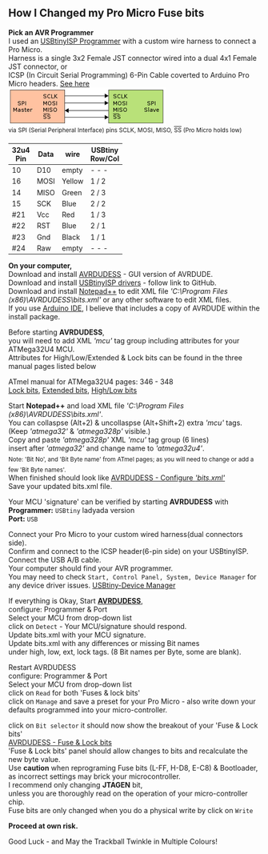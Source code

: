 ## **How I Changed my Pro Micro Fuse bits**

**Pick an AVR Programmer**  
I used an [USBtinyISP Programmer](Pics/USBtinyISP%20Programmer.jpg) with a custom wire harness to connect a Pro Micro.  
Harness is a single 3x2 Female JST connector wired into a dual 4x1 Female JST connector, or  
ICSP (In Circuit Serial Programming) 6-Pin Cable coverted to Arduino Pro Micro headers.
[See here](Pics/USBtinyISP-Programmer+DIY-Harness.jpg)  
![SPI](ICSP_Pics/SPI_single_slave.png)<sup>  
via SPI (Serial Peripheral Interface) pins SCLK, MOSI, MISO, <span style="text-decoration: overline">SS</span> (Pro Micro holds low)</sup> <br/>

32u4<br/>Pin |Data |wire   |USBtiny<br/>Row/Col
--- |---- |------ |--------
10  |D10  |empty  | - - -
16  |MOSI |Yellow | 1 / 2
14  |MISO |Green  | 2 / 3
15  |SCK  |Blue   | 2 / 2
#21  |Vcc  |Red    | 1 / 3
#22  |RST  |Blue   | 2 / 1
#23  |Gnd  |Black  | 1 / 1
#24  |Raw  |empty  | - - -



**On your computer,**  
Download and install [AVRDUDESS](https://blog.zakkemble.net/avrdudess-a-gui-for-avrdude/) - GUI version of AVRDUDE.  
Download and install [USBtinyISP drivers](https://learn.adafruit.com/usbtinyisp/download) - follow link to GitHub.   
Download and install [Notepad++](https://notepad-plus-plus.org/) to edit XML file *'C:\Program Files (x86)\AVRDUDESS\bits.xml'* or any other software to edit XML files.  
If you use [Arduino IDE](https://www.arduino.cc/en/Main/Software&), I believe that includes a copy of AVRDUDE within the install package. 

Before starting **AVRDUDESS**,  
you will need to add XML *'mcu'* tag group including attributes for your ATMega32U4 MCU.  
Attributes for High/Low/Extended & Lock bits can be found in the three manual pages listed below  

ATmel manual for ATMega32U4 pages: 346 - 348  
[Lock bits](ICSP_Pics/ATMega32U4%20-%20Lock%20bits.jpg), 
[Extended bits](ICSP_Pics/ATMega32U4%20-%20Fuse%20bits%20-%20Extended.jpg), 
[High/Low bits](ICSP_Pics/ATMega32U4%20-%20Fuse%20bits%20-%20High%20%26%20Low.jpg)  

Start **Notepad++** and load XML file *'C:\Program Files (x86)\AVRDUDESS\bits.xml'*.  
You can collaspse (Alt+2) & uncollaspse (Alt+Shift+2) extra *'mcu'* tags.  
(Keep *'atmega32'* & *'atmega328p'* visible.)  
Copy and paste *'atmega328p'* XML *'mcu'* tag group (6 lines)  
insert after *'atmega32'* and change name to *'atmega32u4'*.  
<sub>Note: 'Bit No', and 'Bit Byte name' from ATmel pages; as you will need to change or add a few 'Bit Byte names'.</sub>  
When finished should look like [AVRDUDESS - Configure *'bits.xml'*](ICSP_Pics/AVRDUDESS%20bits.xml%20file%20update%20for%20Fuse%20%26%20Lock%20Bits.jpg)  
Save your updated bits.xml file.  

Your MCU 'signature' can be verified by starting **AVRDUDESS** with  
**Programmer:** `USBtiny` ladyada version  
**Port:** `USB`  

Connect your Pro Micro to your custom wired harness(dual connectors side).  
Confirm and connect to the ICSP header(6-pin side) on your USBtinyISP.  
Connect the USB A/B cable.  
Your computer should find your AVR programmer.  
You may need to check `Start, Control Panel, System, Device Manager` for any device driver issues.
[USBtiny-Device Manager](ICSP_Pics/USBtiny%20-%20Device%20Manager.jpg)  

If everything is Okay, Start **[AVRDUDESS](ICSP_Pics/AVRDUDESS.jpg)**,  
configure: Programmer & Port  
Select your MCU from drop-down list  
click on `Detect` - Your MCU/signature should respond.  
Update bits.xml with your MCU signature.   
Update bits.xml with any differences or missing Bit names  
under high, low, ext, lock tags. (8 Bit names per Byte, some are blank).  

Restart AVRDUDESS  
configure: Programmer & Port  
Select your MCU from drop-down list  
click on `Read` for both 'Fuses & lock bits'  
click on `Manage` and save a preset for your Pro Micro - also write down your defaults programmed into your micro-controller.  

click on `Bit selector` it should now show the breakout of your 'Fuse & Lock bits'  
[AVRDUDESS - Fuse & Lock bits](ICSP_Pics/AVRDUDESS%20Fuse%20%26%20Lock%20Bits.jpg)  
'Fuse & Lock bits' panel should allow changes to bits and recalculate the new byte value.  
Use **caution** when reprograming Fuse bits (L-FF, H-D8, E-C8) & Bootloader,  
as incorrect settings may brick your microcontroller.  
I recommend only changing **JTAGEN** bit,  
unless you are thoroughly read on the operation of your micro-controller chip.  
Fuse bits are only changed when you do a physical write by click on `Write`  

**Proceed at own risk.**  

Good Luck - and May the Trackball Twinkle in Multiple Colours!
